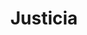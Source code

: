 ---
title: Justicia
date: 
draft: false

# descripcion
description : Justicia

materials: Plata 925

color: Plateado

dimensions: 2,5cm x 2,8cm

code: 02-14-0190

type: "Dijes"

categories: []

price: $3.260,00

# Images
# first image will be shown in the product page
images:
  # - image: "images/path_to_image"
  # La ubicacion de las imagenes es imagenes/Dijes/Dijes.Plata/02-14-0190-justicia
  - image: "./images/dijes/plata/02-14-0190-justicia.JPG"
---